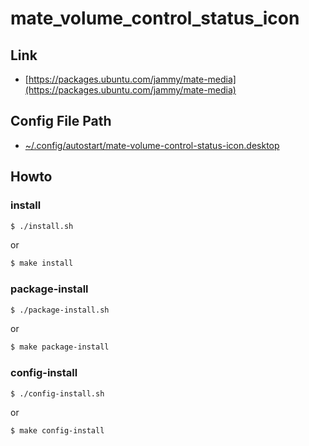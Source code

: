 
# mate_volume_control_status_icon

## Link

* [https://packages.ubuntu.com/jammy/mate-media](https://packages.ubuntu.com/jammy/mate-media)


## Config File Path

* [~/.config/autostart/mate-volume-control-status-icon.desktop](config/mate-volume-control-status-icon/autostart/mate-volume-control-status-icon.desktop)


## Howto


### install

``` sh
$ ./install.sh
```

or

``` sh
$ make install
```


### package-install

``` sh
$ ./package-install.sh
```

or

``` sh
$ make package-install
```


### config-install

``` sh
$ ./config-install.sh
```

or

``` sh
$ make config-install
```
